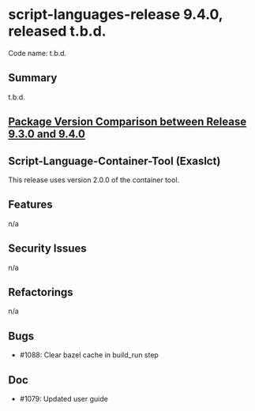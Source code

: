 # script-languages-release 9.4.0, released t.b.d.

Code name: t.b.d.

## Summary

t.b.d. 

## [Package Version Comparison between Release 9.3.0 and 9.4.0](package_diffs/9.4.0/README.md)

## Script-Language-Container-Tool (Exaslct)

This release uses version 2.0.0 of the container tool.

## Features

n/a

## Security Issues

n/a

## Refactorings

n/a

## Bugs

 - #1088: Clear bazel cache in build_run step


## Doc

  - #1079: Updated user guide
